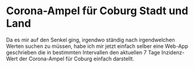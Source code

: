 # Corona-Ampel für Coburg Stadt und Land

Da es mir auf den Senkel ging, irgendwo ständig nach irgendwelchen Werten suchen zu müssen, habe ich mir jetzt einfach selber eine Web-App geschrieben die in bestimmten Intervallen den aktuellen 7 Tage Inzidenz-Wert der Corona-Ampel für Coburg einfach darstellt.
